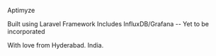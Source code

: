 Aptimyze

Built using Laravel Framework
Includes InfluxDB/Grafana -- Yet to be incorporated

With love from Hyderabad. India. 
